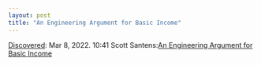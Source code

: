 ```yaml
---
layout: post
title: "An Engineering Argument for Basic Income"
---
```

[Discovered](http://rolandtanglao.com/2020/07/29/p1-blogthis-checkvist-list-links-to-blog/): Mar 8, 2022. 10:41 Scott Santens:[An Engineering Argument for Basic Income](https://www.scottsantens.com/engineering-argument-for-unconditional-universal-basic-income-ubi-fault-tolerance-graceful-failure-redundancy/)
